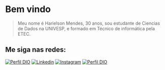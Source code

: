 # Bem vindo
>Meu nome é Harielson Mendes, 30 anos, sou estudante de Ciencias de Dados na UNIVESP, e formado em Técnico de informática pela ETEC.

## Me siga nas redes:
[![Perfil DIO](https://img.shields.io/badge/-Meu%20Perfil%20na%20DIO-000?style=for-the-badge)](https://web.dio.me/home)
[![Linkedin](https://img.shields.io/badge/LinkedIn-000?style=for-the-badge&logo=linkedin&logoColor=0E76A8)](https://www.linkedin.com/in/Harielson-Mendes)
[![Instagram](https://img.shields.io/badge/Instagram-000?style=for-the-badge&logo=instagram)](https://www.instagram.com/haridbrito/)
[![Perfil DIO](https://img.shields.io/badge/GitHub-000?style=for-the-badge&logo=GitHub)](https://github.com/hbmendes)

